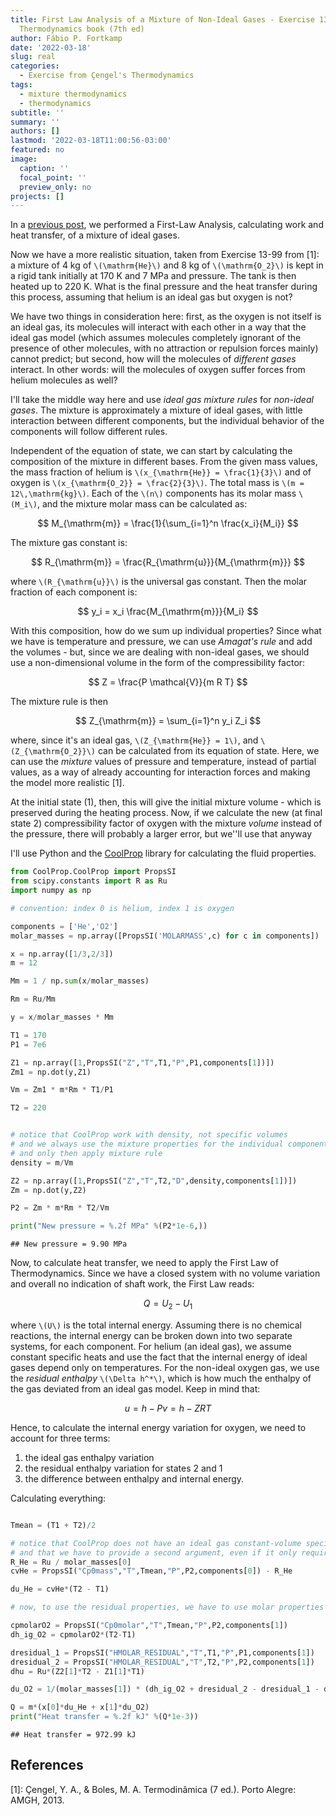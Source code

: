 ```yaml
---
title: First Law Analysis of a Mixture of Non-Ideal Gases - Exercise 13-99 from Çengel's
  Thermodynamics book (7th ed)
author: Fábio P. Fortkamp
date: '2022-03-18'
slug: real
categories:
  - Exercise from Çengel's Thermodynamics
tags:
  - mixture thermodynamics
  - thermodynamics
subtitle: ''
summary: ''
authors: []
lastmod: '2022-03-18T11:00:56-03:00'
featured: no
image:
  caption: ''
  focal_point: ''
  preview_only: no
projects: []
---
```


In a [previous post](https://fpfortkamp.com/post/first/), we performed a First-Law Analysis, calculating work and heat transfer, of a mixture of ideal gases. 

Now we have a more realistic situation, taken from Exercise 13-99 from [1]: a mixture of 4 kg of `\(\mathrm{He}\)` and  8 kg of `\(\mathrm{O_2}\)` is kept in a rigid tank initially at 170 K and 7 MPa and pressure. The tank is then heated up to 220 K. What is the final pressure and the heat transfer during this process, assuming that helium is an ideal gas but oxygen is not?

We have two things in consideration here: first, as the oxygen is not itself is an ideal gas, its molecules will interact with each other in a way that the ideal gas model (which assumes molecules completely ignorant of the presence of other molecules, with no attraction or repulsion forces mainly) cannot predict; but second, how will the molecules of *different gases* interact. In other words: will the molecules of oxygen suffer forces from helium molecules as well?

I'll take the middle way here and use *ideal gas mixture rules* for *non-ideal gases*. The mixture is approximately a mixture of ideal gases, with little interaction between different components, but the individual behavior of the components will follow different rules.

Independent of the equation of state, we can start by calculating the composition of the mixture in different bases. From the given mass values, the mass fraction of helium is `\(x_{\mathrm{He}} = \frac{1}{3}\)` and of oxygen is `\(x_{\mathrm{O_2}} = \frac{2}{3}\)`. The total mass is `\(m = 12\,\mathrm{kg}\)`. Each of the `\(n\)` components has its molar mass `\(M_i\)`, and the mixture molar mass can be calculated as:

$$
M_{\mathrm{m}} = \frac{1}{\sum_{i=1}^n \frac{x_i}{M_i}}
$$

The mixture gas constant is:

$$
R_{\mathrm{m}} = \frac{R_{\mathrm{u}}}{M_{\mathrm{m}}}
$$

where `\(R_{\mathrm{u}}\)` is the universal gas constant. Then the molar fraction of each component is:

$$
y_i = x_i \frac{M_{\mathrm{m}}}{M_i}
$$

With this composition, how do we sum up individual properties? Since what we have is temperature and pressure, we can use *Amagat's rule* and add the volumes - but, since we are dealing with non-ideal gases, we should use a non-dimensional volume in the form of the compressibility factor:

$$
Z = \frac{P \mathcal{V}}{m R T}
$$

The mixture rule is then

$$
Z_{\mathrm{m}} = \sum_{i=1}^n y_i Z_i
$$

where, since it's an ideal gas, `\(Z_{\mathrm{He}} = 1\)`, and `\(Z_{\mathrm{O_2}}\)` can be calculated from its equation of state. Here, we can use the *mixture* values of pressure and temperature, instead of partial values, as a way of already accounting for interaction forces and making the model more realistic [1].

At the initial state (1), then, this will give the initial mixture volume - which is preserved during the heating process. Now, if we calculate the new (at final state 2) compressibility factor of oxygen with the mixture *volume* instead of the pressure, there will probably a larger error, but we''ll use that anyway

I'll use Python and the [CoolProp](http://www.coolprop.org) library for calculating the fluid properties.




```python
from CoolProp.CoolProp import PropsSI
from scipy.constants import R as Ru
import numpy as np

# convention: index 0 is helium, index 1 is oxygen

components = ['He','O2']
molar_masses = np.array([PropsSI('MOLARMASS',c) for c in components])

x = np.array([1/3,2/3])
m = 12

Mm = 1 / np.sum(x/molar_masses)

Rm = Ru/Mm

y = x/molar_masses * Mm

T1 = 170
P1 = 7e6

Z1 = np.array([1,PropsSI("Z","T",T1,"P",P1,components[1])])
Zm1 = np.dot(y,Z1)

Vm = Zm1 * m*Rm * T1/P1

T2 = 220


# notice that CoolProp work with density, not specific volumes
# and we always use the mixture properties for the individual components
# and only then apply mixture rule
density = m/Vm

Z2 = np.array([1,PropsSI("Z","T",T2,"D",density,components[1])])
Zm = np.dot(y,Z2)

P2 = Zm * m*Rm * T2/Vm

print("New pressure = %.2f MPa" %(P2*1e-6,))
```

```
## New pressure = 9.90 MPa
```

Now, to calculate heat transfer, we need to apply the First Law of Thermodynamics. Since we have a closed system with no volume variation and overall no indication of shaft work, the First Law reads:

$$
Q = U_2 - U_1
$$

where `\(U\)` is the total internal energy. Assuming there is no chemical reactions, the internal energy can be broken down into two separate systems, for each component. For helium (an ideal gas), we assume constant specific heats and use the fact that the internal energy of ideal gases depend only on temperatures. For the non-ideal oxygen gas, we use the *residual enthalpy* `\(\Delta h^*\)`, which is how much the enthalpy of the gas deviated from an ideal gas model. Keep in mind that:

$$
u = h - Pv = h - ZRT
$$

Hence, to calculate the internal energy variation for oxygen, we need to account for three terms:

1. the ideal gas enthalpy variation
2. the residual enthalpy variation for states 2 and 1
3. the difference between enthalpy and internal energy.

Calculating everything:


```python

Tmean = (T1 + T2)/2

# notice that CoolProp does not have an ideal gas constant-volume specific heat
# and that we have to provide a second argument, even if it only requires temperature
R_He = Ru / molar_masses[0]
cvHe = PropsSI("Cp0mass","T",Tmean,"P",P2,components[0]) - R_He

du_He = cvHe*(T2 - T1)

# now, to use the residual properties, we have to use molar properties

cpmolarO2 = PropsSI("Cp0molar","T",Tmean,"P",P2,components[1])
dh_ig_O2 = cpmolarO2*(T2-T1)

dresidual_1 = PropsSI("HMOLAR_RESIDUAL","T",T1,"P",P1,components[1])
dresidual_2 = PropsSI("HMOLAR_RESIDUAL","T",T2,"P",P2,components[1])
dhu = Ru*(Z2[1]*T2 - Z1[1]*T1)

du_O2 = 1/(molar_masses[1]) * (dh_ig_O2 + dresidual_2 - dresidual_1 - dhu)

Q = m*(x[0]*du_He + x[1]*du_O2)
print("Heat transfer = %.2f kJ" %(Q*1e-3))
```

```
## Heat transfer = 972.99 kJ
```


## References 

[1]: Çengel, Y. A., & Boles, M. A. Termodinâmica (7 ed.). Porto Alegre: AMGH, 2013.
